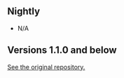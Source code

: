 ## Nightly
* N/A

## Versions 1.1.0 and below
[See the original repository.](https://github.com/Roblox/dash/blob/main/CHANGELOG.md)
